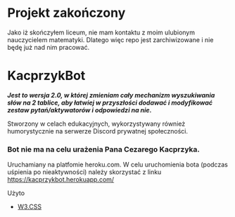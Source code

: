 # Projekt zakończony
Jako iż skończyłem liceum, nie mam kontaktu z moim ulubionym nauczycielem matematyki. Dlatego więc repo jest zarchiwizowane i nie będę już nad nim pracować.

# KacprzykBot

***Jest to wersja 2.0, w której zmieniam cały mechanizm wyszukiwania słów na 2 tablice, aby łatwiej w przyszłości dodawać i modyfikować zestaw pytań/aktywatorów i odpowiedzi na nie.***


Stworzony w celach edukacyjnych, wykorzystywany również humorystycznie na serwerze Discord prywatnej społeczności.
### **Bot nie ma na celu urażenia Pana Cezarego Kacprzyka.**
Uruchamiany na platfomie heroku.com.
W celu uruchomienia bota (podczas uśpienia po nieaktywności) należy skorzystać z linku
https://kacprzykbot.herokuapp.com/

Użyto 
- [W3.CSS](https://www.w3schools.com/w3css/default.asp)
